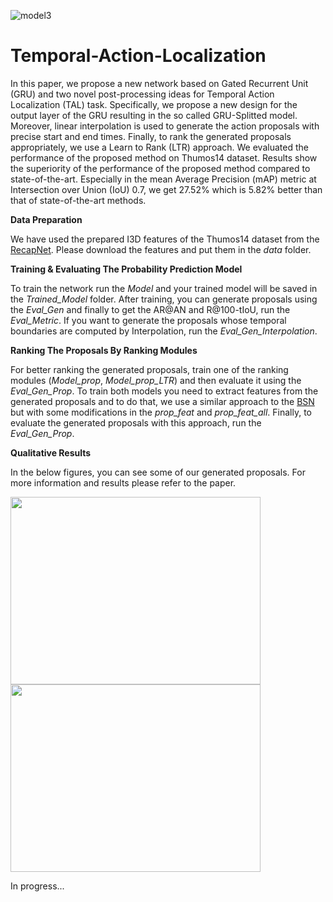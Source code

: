 ![model3](https://user-images.githubusercontent.com/62461020/118403487-c78fe780-b683-11eb-9d1a-4f1fb0f6aac1.png)
# Temporal-Action-Localization

In this paper, we propose a new network based on Gated Recurrent Unit (GRU) and two novel post-processing ideas for Temporal Action Localization (TAL) task. Specifically, we propose a new design for the output layer of the GRU resulting in the so called GRU-Splitted model. Moreover, linear interpolation is used to generate the action proposals with precise start and end times. Finally, to rank the generated proposals appropriately, we use a Learn to Rank (LTR) approach. We evaluated the performance of the proposed method on Thumos14 dataset. Results show the superiority of the performance of the proposed method compared to state-of-the-art. Especially in the mean Average Precision (mAP) metric at Intersection over Union (IoU) 0.7, we get 27.52% which is 5.82% better than that of state-of-the-art methods.

**Data Preparation**

We have used the prepared I3D features of the Thumos14 dataset from the [RecapNet](https://github.com/tianwangbuaa/RecapNet). Please download the features and put them in the *data* folder.

**Training & Evaluating The Probability Prediction Model**

To train the network run the *Model* and your trained model will be saved in the *Trained_Model* folder. After training, you can generate proposals using the *Eval_Gen* and finally to get the AR@AN and R@100-tIoU, run the *Eval_Metric*. If you want to generate the proposals whose temporal boundaries are computed by Interpolation, run the *Eval_Gen_Interpolation*.  

**Ranking The Proposals By Ranking Modules**

For better ranking the generated proposals, train one of the ranking modules (*Model_prop*, *Model_prop_LTR*) and then evaluate it using the *Eval_Gen_Prop*. To train both models you need to extract features from the generated proposals and to do that, we use a similar approach to the [BSN](https://github.com/wzmsltw/BSN-boundary-sensitive-network) but with some modifications in the *prop_feat* and *prop_feat_all*. Finally, to evaluate the generated proposals with this approach, run the *Eval_Gen_Prop*.

**Qualitative Results**

In the below figures, you can see some of our generated proposals. For more information and results please refer to the paper.

<img src="https://user-images.githubusercontent.com/62461020/119692934-15190b00-be61-11eb-91b6-5db092a9e1d0.jpg" width="400" height="300"> <img src="https://user-images.githubusercontent.com/62461020/119692950-177b6500-be61-11eb-9b09-e74bea92f42e.jpg" width="400" height="300">



In progress...
